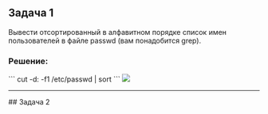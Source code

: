 ## Задача 1
Вывести отсортированный в алфавитном порядке список имен пользователей в файле passwd (вам понадобится grep).
<h3>Решение:</h3>
```
cut -d: -f1 /etc/passwd | sort
```
<img src="https://github.com/user-attachments/assets/c8417021-8448-48f7-adbf-7edbbc22e4cf">
<hr>
## Задача 2
